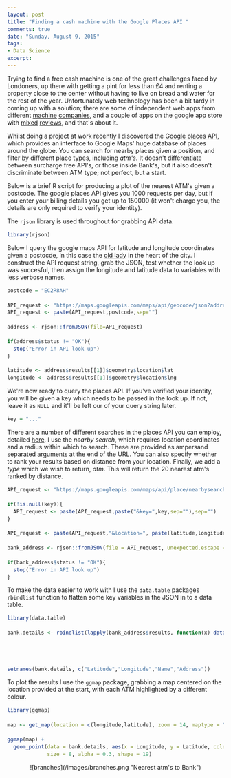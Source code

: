 ```yaml
---
layout: post
title: "Finding a cash machine with the Google Places API "
comments: true
date: "Sunday, August 9, 2015"
tags:
- Data Science
excerpt:
---
```


Trying to find a free cash machine is one of the great challenges faced by Londoners, up there with getting a pint for less than £4 and renting a property close to the center without having to live on bread and water for the rest of the year. Unfortunately web technology has been a bit tardy in coming up with a solution; there are some of independent web apps from different [machine](http://www.visa.com/atmlocator/index.jsp) [companies](http://www.link.co.uk/ATMLocator/Pages/ATMLocator.aspx), and a couple of apps on the google app store with [mixed](https://play.google.com/store/apps/details?id=com.moneypass&hl=en) [reviews](https://play.google.com/store/apps/details?id=com.souf.nearbyATM&hl=en), and that's about it.

Whilst doing a project at work recently I discovered the [Google places API](https://developers.google.com/places/?hl=en), which provides an interface to Google Maps' huge database of places around the globe. You can search for nearby places given a position, and filter by different place types, including _atm's_. It doesn't differentiate between surcharge free API's, or those inside Bank's, but it also doesn't discriminate between ATM type; not perfect, but a start.

Below is a brief R script for producing a plot of the nearest ATM's given a postcode. The google places API gives you 1000 requests per day, but if you enter your billing details you get up to 150000 (it won't charge you, the details are only required to verify your identity).

The `rjson` library is used throughout for grabbing API data.  

```r
library(rjson)
```

Below I query the google maps API for latitude and longitude coordinates given a postocde, in this case the [old lady](http://www.historic-uk.com/CultureUK/The-Old-Lady-of-Threadneedle-Street/) in the heart of the city. I construct the API request string, grab the JSON, test whether the look up was succesful, then assign the longitude and latitude data to variables with less verbose names.

```r
postcode = "EC2R8AH"

API_request <- "https://maps.googleapis.com/maps/api/geocode/json?address="
API_request <- paste(API_request,postcode,sep="")

address <- rjson::fromJSON(file=API_request)

if(address$status != "OK"){
  stop("Error in API look up")
}

latitude <- address$results[[1]]$geometry$location$lat
longitude <- address$results[[1]]$geometry$location$lng
```

We're now ready to query the places API. If you've verified your identity, you will be given a key which needs to be passed in the look up. If not, leave it as `NULL` and it'll be left our of your query string later.

```r
key = "..."
```

There are a number of different searches in the places API you can employ, detailed [here](https://developers.google.com/places/webservice/search). I use the *nearby search*, which requires location coordinates and a radius within which to search. These are provided as ampersand separated arguments at the end of the URL. You can also specify whether to rank your results based on distance from your location. Finally, we add a *type* which we wish to return, _atm_. This will return the 20 nearest atm's ranked by distance.

```r
API_request <- "https://maps.googleapis.com/maps/api/place/nearbysearch/json?radius=2000&rankby=distance&types=atm"

if(!is.null(key)){
  API_request <- paste(API_request,paste("&key=",key,sep=""),sep="")
}

API_request <- paste(API_request,"&location=", paste(latitude,longitude,sep=","),sep="")

bank_address <- rjson::fromJSON(file = API_request, unexpected.escape = "keep")

if(bank_address$status != "OK"){
  stop("Error in API look up")
}
```

To make the data easier to work with I use the `data.table` packages `rbindlist` function to flatten some key variables in the JSON in to a data table.

```r
library(data.table)

bank.details <- rbindlist(lapply(bank_address$results, function(x) data.frame(as.numeric(x$geometry$location$lat[[1]]),
                                                                                 as.numeric(x$geometry$location$lng[[1]]),
                                                                                 as.character(x$name[[1]]),
                                                                                 as.character(x$vicinity[[1]]))))

setnames(bank.details, c("Latitude","Longitude","Name","Address"))
```

To plot the results I use the `ggmap` package, grabbing a map centered on the location provided at the start, with each ATM highlighted by a different colour.

```r
library(ggmap)

map <- get_map(location = c(longitude,latitude), zoom = 14, maptype = "roadmap", scale = 2)

ggmap(map) +
  geom_point(data = bank.details, aes(x = Longitude, y = Latitude, colour = Name),
             size = 8, alpha = 0.3, shape = 19)
```

<center>![branches](/images/branches.png "Nearest atm's to Bank")</center>
